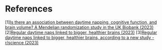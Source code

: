 # References
[1][Is there an association between daytime napping, cognitive function, and brain volume? A Mendelian randomization study in the UK Biobank (2023)](https://www.sleephealthjournal.org/article/S2352-7218(23)00089-X/fulltext)
[2][Regular daytime naps linked to bigger, healthier brains (2023)](https://newatlas.com/health-wellbeing/daytime-naps-linked-to-better-brain-health/)
[3][Regular daytime naps linked to bigger, healthier brains, according to a new study - r/science (2023)](https://www.reddit.com/r/science/comments/14guz3h/regular_daytime_naps_linked_to_bigger_healthier/)